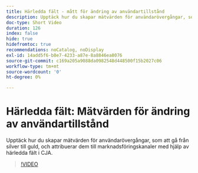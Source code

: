 ```yaml
---
title: Härledda fält - mått för ändring av användartillstånd
description: Upptäck hur du skapar mätvärden för användarövergångar, som att gå från silver till guld, och attribuerar dem till marknadsföringskanaler med hjälp av härledda fält i CJA.
doc-type: Short Video
duration: 126
index: false
hide: true
hidefromtoc: true
recommendations: noCatalog, noDisplay
exl-id: 14add5f6-b8e7-4233-a87e-8a8846ea8076
source-git-commit: c169a205a9088da0982548d448500f15b2027c06
workflow-type: tm+mt
source-wordcount: '0'
ht-degree: 0%

---
```


# Härledda fält: Mätvärden för ändring av användartillstånd

Upptäck hur du skapar mätvärden för användarövergångar, som att gå från silver till guld, och attribuerar dem till marknadsföringskanaler med hjälp av härledda fält i CJA.

<!-- 85_S103_3442450_125_derived-fields-user-state-change-metrics -->
>[!VIDEO](https://video.tv.adobe.com/v/3460034/?learn=on&enablevpops=true&captions=swe)
